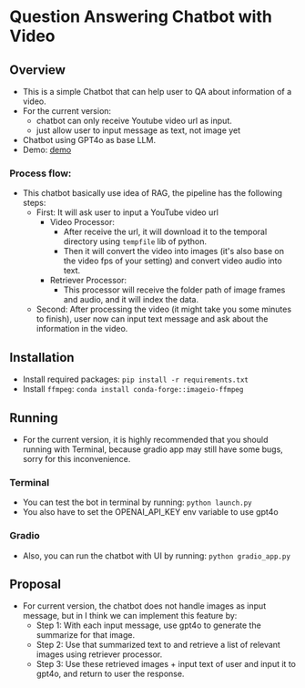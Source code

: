# Question Answering Chatbot with Video

## Overview

- This is a simple Chatbot that can help user to QA about information of a video.
- For the current version:
    - chatbot can only receive Youtube video url as input.
    - just allow user to input message as text, not image yet
- Chatbot using GPT4o as base LLM.
- Demo: [demo](demo.mov)

### Process flow:

- This chatbot basically use idea of RAG, the pipeline has the following steps:
    - First: It will ask user to input a YouTube video url
        - Video Processor:
            - After receive the url, it will download it to the temporal directory using `tempfile` lib of python.
            - Then it will convert the video into images (it's also base on the video fps of your setting) and convert
              video
              audio into text.
        - Retriever Processor:
            - This processor will receive the folder path of image frames and audio, and it will index the data.
    - Second: After processing the video (it might take you some minutes to finish), user now can input text message and
      ask about the information in the video.

## Installation

- Install required packages: `pip install -r requirements.txt`
- Install `ffmpeg`: `conda install conda-forge::imageio-ffmpeg`

## Running

- For the current version, it is highly recommended that you should running with Terminal, because gradio app may still
  have some bugs, sorry for this inconvenience.

### Terminal

- You can test the bot in terminal by running: `python launch.py`
- You also have to set the OPENAI_API_KEY env variable to use gpt4o

### Gradio

- Also, you can run the chatbot with UI by running: `python gradio_app.py`

## Proposal

- For current version, the chatbot does not handle images as input message, but in I think we can implement this feature
  by:
    - Step 1: With each input message, use gpt4o to generate the summarize for that image.
    - Step 2: Use that summarized text to and retrieve a list of relevant images using retriever processor.
    - Step 3: Use these retrieved images + input text of user and input it to gpt4o, and return to user the response.
  
